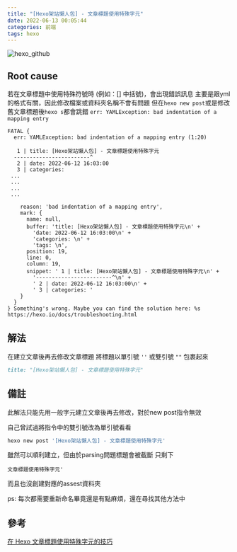 ```yaml
---
title: "[Hexo架站懶人包] - 文章標題使用特殊字元"
date: 2022-06-13 00:05:44
categories: 前端
tags: hexo
---
```


![hexo_github](hexo_github.png)

## Root cause

若在文章標題中使用特殊符號時 (例如：[] 中括號)，會出現錯誤訊息
主要是跟yml的格式有關，因此修改檔案或資料夾名稱不會有問題
但在`hexo new post`或是修改舊文章標題後`hexo s`都會跳錯
`err: YAMLException: bad indentation of a mapping entry`

<!--more-->

```text
FATAL {
  err: YAMLException: bad indentation of a mapping entry (1:20)

   1 | title: [Hexo架站懶人包] - 文章標題使用特殊字元
  ------------------------^
   2 | date: 2022-06-12 16:03:00
   3 | categories:
 ...
 ...
 ...
 ...
     
    reason: 'bad indentation of a mapping entry',
    mark: {
      name: null,
      buffer: 'title: [Hexo架站懶人包] - 文章標題使用特殊字元\n' +
        'date: 2022-06-12 16:03:00\n' +
        'categories: \n' +
        'tags: \n',
      position: 19,
      line: 0,
      column: 19,
      snippet: ' 1 | title: [Hexo架站懶人包] - 文章標題使用特殊字元\n' +
        '------------------------^\n' +
        ' 2 | date: 2022-06-12 16:03:00\n' +
        ' 3 | categories: '
    }
  }
} Something's wrong. Maybe you can find the solution here: %s https://hexo.io/docs/troubleshooting.html

```

## 解法

在建立文章後再去修改文章標題
將標題以單引號 `''` 或雙引號 `""` 包裹起來

```md
title: "[Hexo架站懶人包] - 文章標題使用特殊字元"
```

## 備註

此解法只能先用一般字元建立文章後再去修改，對於new post指令無效

自己曾試過將指令中的雙引號改為單引號看看

```bash
hexo new post '[Hexo架站懶人包] - 文章標題使用特殊字元'
```

雖然可以順利建立，但由於parsing問題標題會被截斷
只剩下

```text
文章標題使用特殊字元'
```
而且也沒創建對應的assest資料夾

ps: 每次都需要重新命名畢竟還是有點麻煩，還在尋找其他方法中

## 參考

[在 Hexo 文章標題使用特殊字元的技巧](https://carolchyang.github.io/2021/04/10/hexo-title-error/)
